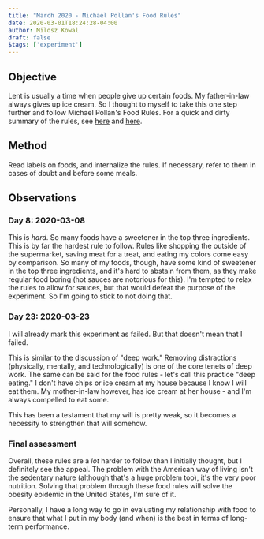 ```yaml
---
title: "March 2020 - Michael Pollan's Food Rules"
date: 2020-03-01T18:24:28-04:00
author: Milosz Kowal
draft: false
$tags: ['experiment']
---
```


## Objective

Lent is usually a time when people give up certain foods. My father-in-law always gives up ice cream. So I thought to myself to take this one step further and follow Michael Pollan's Food Rules. For a quick and dirty summary of the rules, see [here](https://www.mrmoneymustache.com/2012/05/11/food-rules-a-shortcut-to-better-health/) and [here](https://liveyourlegend.net/michael-pollans-top-14-food-rules-to-healthy-eating/).

## Method

Read labels on foods, and internalize the rules. If necessary, refer to them in cases of doubt and before some meals.

## Observations

### Day 8: 2020-03-08

This is *hard*. So many foods have a sweetener in the top three ingredients. This is by far the hardest rule to follow. Rules like shopping the outside of the supermarket, saving meat for a treat, and eating my colors come easy by comparison. So many of my foods, though, have some kind of sweetener in the top three ingredients, and it's hard to abstain from them, as they make regular food boring (hot sauces are notorious for this). I'm tempted to relax the rules to allow for sauces, but that would defeat the purpose of the experiment. So I'm going to stick to not doing that.

### Day 23: 2020-03-23

I will already mark this experiment as failed. But that doesn't mean that I failed.

This is similar to the discussion of "deep work." Removing distractions (physically, mentally, and technologically) is one of the core tenets of deep work. The same can be said for the food rules - let's call this practice "deep eating." I don't have chips or ice cream at my house because I know I will eat them. My mother-in-law however, has ice cream at her house - and I'm always compelled to eat some.

This has been a testament that my will is pretty weak, so it becomes a necessity to strengthen that will somehow.

### Final assessment

Overall, these rules are a *lot* harder to follow than I initially thought, but I definitely see the appeal. The problem with the American way of living isn't the sedentary nature (although that's a huge problem too), it's the very poor nutrition. Solving that 
problem through these food rules will solve the obesity epidemic in the United States, I'm sure of it. 

Personally, I have a long way to go in evaluating my relationship with food to ensure that what I put in my body (and when) is the best in terms of long-term performance.
